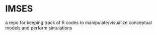 # IMSES
a repo for keeping track of R codes to manipulate/visualize conceptual models and perform simulations 
